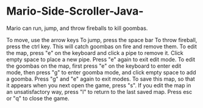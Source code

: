 # Mario-Side-Scroller-Java-
Mario can run, jump, and throw fireballs to kill goombas. 

To move, use the arrow keys
To jump, press the space bar
To throw fireball, press the ctrl key. This will catch goombas on fire and remove them.
To edit the map, press "e" on the keyboard and click a pipe to remove it. Click empty space to place a new pipe. Press "e" again to exit edit mode.
To edit the goombas on the map, first press "e" on the keyboard to enter edit mode, then press "g" to enter goomba mode, and click empty space to add a goomba. Press "g" and "e" again to exit modes.
To save this map, so that it appears when you next open the game, press "s". If you edit the map in an unsatisfactory way, press "l" to return to the last saved map.
Press esc or "q" to close the game.
